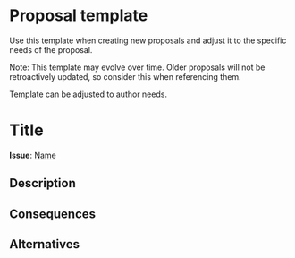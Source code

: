 # Proposal template

Use this template when creating new proposals and adjust it to the specific needs of the proposal.

Note: This template may evolve over time. Older proposals will not be retroactively updated, so consider this when referencing them.

Template can be adjusted to author needs.

# Title

**Issue**: [Name](link)

<!-- Provide a concise, descriptive title for the proposal -->

## Description

<!-- Clearly describe the changes being proposed. Include details such as the purpose, scope, and expected impact. -->

## Consequences

<!-- Outline the trade-offs and potential consequences of implementing this change.
Explain why the benefits outweigh the drawbacks. -->

## Alternatives

<!-- Describe alternative approaches considered and why they were ultimately not chosen.
Provide reasoning to show how the proposed approach is preferable. -->
